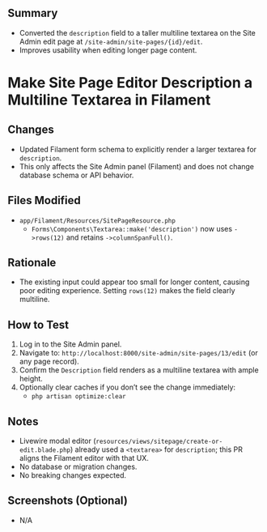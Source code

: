 
## Summary
- Converted the `description` field to a taller multiline textarea on the Site Admin edit page at `/site-admin/site-pages/{id}/edit`.
- Improves usability when editing longer page content.
# Make Site Page Editor Description a Multiline Textarea in Filament

## Changes
- Updated Filament form schema to explicitly render a larger textarea for `description`.
- This only affects the Site Admin panel (Filament) and does not change database schema or API behavior.

## Files Modified
- `app/Filament/Resources/SitePageResource.php`
  - `Forms\Components\Textarea::make('description')` now uses `->rows(12)` and retains `->columnSpanFull()`.

## Rationale
- The existing input could appear too small for longer content, causing poor editing experience. Setting `rows(12)` makes the field clearly multiline.

## How to Test
1. Log in to the Site Admin panel.
2. Navigate to: `http://localhost:8000/site-admin/site-pages/13/edit` (or any page record).
3. Confirm the `Description` field renders as a multiline textarea with ample height.
4. Optionally clear caches if you don’t see the change immediately:
   - `php artisan optimize:clear`

## Notes
- Livewire modal editor (`resources/views/sitepage/create-or-edit.blade.php`) already used a `<textarea>` for `description`; this PR aligns the Filament editor with that UX.
- No database or migration changes.
- No breaking changes expected.

## Screenshots (Optional)
- N/A
